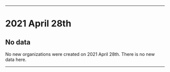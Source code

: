
***

# 2021 April 28th

## No data

No new organizations were created on 2021 April 28th. There is no new data here.

***
